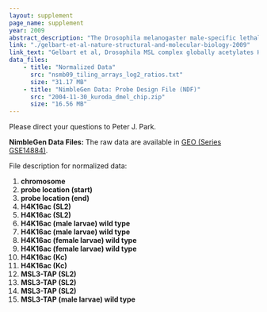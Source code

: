 ```yaml
---
layout: supplement
page_name: supplement
year: 2009
abstract_description: "The Drosophila melanogaster male-specific lethal (MSL) complex binds the single male X chromosome to upregulate gene expression to equal that from the two female X chromosomes. However, it has been puzzling that approximately 25% of transcribed genes on the X chromosome do not stably recruit MSL complex. Here we find that almost all active genes on the X chromosome are associated with robust H4 Lys16 acetylation (H4K16ac), the histone modification catalyzed by the MSL complex. The distribution of H4K16ac is much broader than that of the MSL complex, and our results favor the idea that chromosome-wide H4K16ac reflects transient association of the MSL complex, occurring through spreading or chromosomal looping. Our results parallel those of localized Polycomb repressive complex and its more broadly distributed chromatin mark, trimethylated histone H3 Lys27 (H3K27me3), suggesting a common principle for the establishment of active and silenced chromatin domains."
link: "./gelbart-et-al-nature-structural-and-molecular-biology-2009"
link_text: "Gelbart et al, Drosophila MSL complex globally acetylates H4K16 on the male X chromosome for dosage compensation, Nature Structural and Molecular Biology, 2009"
data_files:
    - title: "Normalized Data"
      src: "nsmb09_tiling_arrays_log2_ratios.txt"
      size: "31.17 MB"
    - title: "NimbleGen Data: Probe Design File (NDF)"
      src: "2004-11-30_kuroda_dmel_chip.zip"
      size: "16.56 MB"
---
```


Please direct your questions to Peter J. Park.

__NimbleGen Data Files:__
The raw data are available in [GEO (Series GSE14884)](http://www.ncbi.nlm.nih.gov/geo/query/acc.cgi?acc=GSE14884).

File description for normalized data:
1. __chromosome__
2. __probe location (start)__
3. __probe location (end)__
4. __H4K16ac (SL2)__
5. __H4K16ac (SL2)__
6. __H4K16ac (male larvae) wild type__
7. __H4K16ac (male larvae) wild type__
8. __H4K16ac (female larvae) wild type__
9. __H4K16ac (female larvae) wild type__
10. __H4K16ac (Kc)__
11. __H4K16ac (Kc)__
12. __MSL3-TAP (SL2)__
13. __MSL3-TAP (SL2)__
14. __MSL3-TAP (SL2)__
15. __MSL3-TAP (male larvae) wild type__

